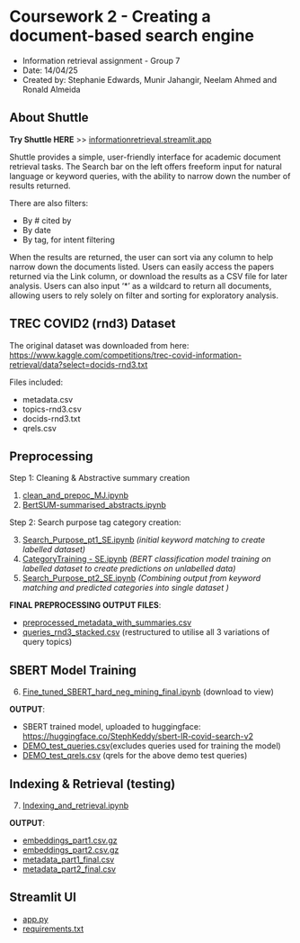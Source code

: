 # Coursework 2 - Creating a document-based search engine 
* Information retrieval assignment - Group 7
* Date: 14/04/25
* Created by: Stephanie Edwards, Munir Jahangir, Neelam Ahmed and Ronald Almeida

## **About Shuttle**

**Try Shuttle HERE** >> [informationretrieval.streamlit.app](https://informationretrieval.streamlit.app/) 

Shuttle provides a simple, user-friendly interface for academic document retrieval tasks. The Search bar on the left offers freeform input for natural language or keyword queries, with the ability to narrow down the number of results returned.

There are also filters:
* By # cited by
* By date
* By tag, for intent filtering

When the results are returned, the user can sort via any column to help narrow down the documents listed. Users can easily access the papers returned via the Link column, or download the results as a CSV file for later analysis.
Users can also input ‘*’ as a wildcard to return all documents, allowing users to rely solely on filter and sorting for exploratory analysis.

## **TREC COVID2 (rnd3) Dataset**
The original dataset was downloaded from here: [https://www.kaggle.com/competitions/trec-covid-information-retrieval/data?select=docids-rnd3.txt ](https://www.kaggle.com/competitions/trec-covid-information-retrieval/data) 

Files included:
- metadata.csv
- topics-rnd3.csv
- docids-rnd3.txt
- qrels.csv

## **Preprocessing**
Step 1: Cleaning & Abstractive summary creation 
  1. [clean_and_prepoc_MJ.ipynb](https://github.com/Ron-DS-AI/Information_Retrieval/blob/main/Preprocessing/clean_and_prepoc_MJ.ipynb)
  2. [BertSUM-summarised_abstracts.ipynb](https://github.com/Ron-DS-AI/Information_Retrieval/blob/main/Preprocessing/BertSUM-summarised_abstracts.ipynb)

Step 2: Search purpose tag category creation:

  3. [Search_Purpose_pt1_SE.ipynb](https://github.com/Ron-DS-AI/Information_Retrieval/blob/main/SearchPurposeCategories/Search_Purpose_pt1_SE.ipynb) *(initial keyword matching to create labelled dataset)* 
  4. [CategoryTraining - SE.ipynb](https://github.com/Ron-DS-AI/Information_Retrieval/blob/main/SearchPurposeCategories/CategoryTraining%20-%20SE.ipynb) *(BERT classification model training on labelled dataset to create predictions on unlabelled data)* 
  5. [Search_Purpose_pt2_SE.ipynb](https://github.com/Ron-DS-AI/Information_Retrieval/blob/main/SearchPurposeCategories/Search_Purpose_pt2_SE.ipynb) *(Combining output from keyword matching and predicted categories into single dataset )* 

**FINAL PREPROCESSING OUTPUT FILES**: 
 * [preprocessed_metadata_with_summaries.csv](https://github.com/Ron-DS-AI/Information_Retrieval/blob/0fd7d6d8139ec75283087fed63419376812a68bc/Preprocessing/preprocessed_metadata_with_summaries.csv)
* [queries_rnd3_stacked.csv](https://github.com/Ron-DS-AI/Information_Retrieval/blob/0fd7d6d8139ec75283087fed63419376812a68bc/qrels/queries_rnd3_stacked.csv) (restructured to utilise all 3 variations of query topics)


## **SBERT Model Training**
6. [Fine_tuned_SBERT_hard_neg_mining_final.ipynb](https://github.com/Ron-DS-AI/Information_Retrieval/blob/95a2a13e7a47ce2e99f36fbff877bfa5d70c2f6c/Fine_tuned_SBERT_hard_neg_mining_final.ipynb) (download to view) 

**OUTPUT**:
* SBERT trained model, uploaded to huggingface: https://huggingface.co/StephKeddy/sbert-IR-covid-search-v2
* [DEMO_test_queries.csv](https://github.com/Ron-DS-AI/Information_Retrieval/blob/main/DEMO_test_queries.csv)(excludes queries used for training the model)
* [DEMO_test_qrels.csv](https://github.com/Ron-DS-AI/Information_Retrieval/blob/main/DEMO_test_qrels.csv) (qrels for the above demo test queries)

## **Indexing & Retrieval (testing)** 

7. [Indexing_and_retrieval.ipynb](https://github.com/Ron-DS-AI/Information_Retrieval/blob/main/Indexing_and_retrieval.ipynb) 

**OUTPUT**: 
* [embeddings_part1.csv.gz](https://github.com/Ron-DS-AI/Information_Retrieval/blob/main/full_corpus_SBERT_trained/embeddings_part1.csv.gz)
* [embeddings_part2.csv.gz](https://github.com/Ron-DS-AI/Information_Retrieval/blob/main/full_corpus_SBERT_trained/embeddings_part2.csv.gz)
* [metadata_part1_final.csv](https://github.com/Ron-DS-AI/Information_Retrieval/blob/main/full_corpus_SBERT_trained/metadata_part1_final.csv)
* [metadata_part2_final.csv](https://github.com/Ron-DS-AI/Information_Retrieval/blob/main/full_corpus_SBERT_trained/metadata_part2_final.csv)

## **Streamlit UI**
* [app.py](https://github.com/Ron-DS-AI/Information_Retrieval/blob/main/app.py)
* [requirements.txt](https://github.com/Ron-DS-AI/Information_Retrieval/blob/main/requirements.txt)
